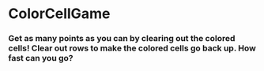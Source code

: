 # ColorCellGame

### Get as many points as you can by clearing out the colored cells! Clear out rows to make the colored cells go back up. How fast can you go?
